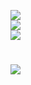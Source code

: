 
![](https://github-readme-stats.vercel.app/api?username=achtcyl&theme=catppuccin_mocha&hide_border=false&include_all_commits=true&count_private=true)<br/>
![](https://nirzak-streak-stats.vercel.app/?user=achtcyl&theme=catppuccin_mocha&hide_border=false)<br/>
![](https://github-readme-stats.vercel.app/api/top-langs/?username=achtcyl&theme=catppuccin_mocha&hide_border=false&include_all_commits=true&count_private=true&layout=compact)
#
![](https://github-contributor-stats.vercel.app/api?username=achtcyl&limit=5&theme=catppuccin_mocha&combine_all_yearly_contributions=true)

<!-- Proudly created with GPRM ( https://gprm.itsvg.in ) -->
